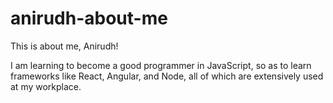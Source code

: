 # anirudh-about-me
This is about me, Anirudh!

I am learning to become a good programmer in JavaScript, so as to learn frameworks like React, Angular, and Node, all of which are extensively used at my workplace.
